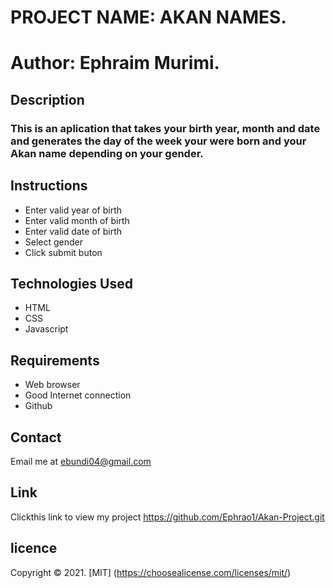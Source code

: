 # PROJECT NAME: AKAN NAMES.

# Author: Ephraim Murimi.

## Description
### This is an aplication that takes your birth year, month and date and generates the day of the week your were born and your Akan name depending on your gender.
 
 ## Instructions
 * Enter valid year of birth
 * Enter valid month of birth
 * Enter valid date of birth
 * Select gender
 * Click submit buton

 ## Technologies Used
 * HTML
 * CSS
 * Javascript

 ## Requirements
 * Web browser
 * Good Internet connection
 * Github

 ## Contact
 Email me at ebundi04@gmail.com

 ## Link
 Clickthis link to view my project https://github.com/Ephrao1/Akan-Project.git

 ## licence
  Copyright &copy; 2021. [MIT] (https://choosealicense.com/licenses/mit/)

